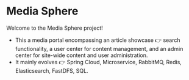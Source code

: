 # Media Sphere

Welcome to the Media Sphere project! <br>
- This a media portal encompassing an article showcase 👉 search functionality, a user center for content
management, and an admin center for site-wide content and user administration. <br>
- It mainly evolves 👉 Spring Cloud, Microservice, RabbitMQ, Redis, Elasticsearch, FastDFS, SQL. <br>




